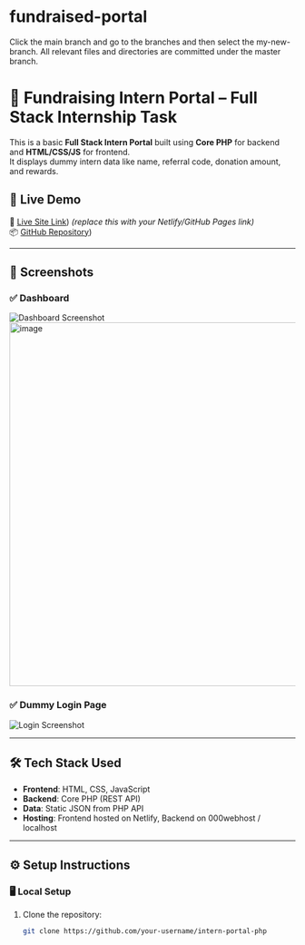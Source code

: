 # fundraised-portal


Click the main branch and go to the branches and then select the my-new-branch. All relevant files and directories are committed under the master branch.

# 🎯 Fundraising Intern Portal – Full Stack Internship Task

This is a basic **Full Stack Intern Portal** built using **Core PHP** for backend and **HTML/CSS/JS** for frontend.  
It displays dummy intern data like name, referral code, donation amount, and rewards.

## 🚀 Live Demo

🔗 [Live Site Link](https://fundraised.netlify.app/)) *(replace this with your Netlify/GitHub Pages link)*  
📦 [GitHub Repository](https://github.com/PrincePL/fundraised-portal))

---

## 📸 Screenshots

### ✅ Dashboard
![Dashboard Screenshot](screenshots/dashboard.png)
<img width="1009" height="641" alt="image" src="https://github.com/user-attachments/assets/72ca8a06-98fa-4978-b8ff-2ceace6376f9" />

### ✅ Dummy Login Page
![Login Screenshot](screenshots/login.png)

---

## 🛠️ Tech Stack Used

- **Frontend**: HTML, CSS, JavaScript  
- **Backend**: Core PHP (REST API)  
- **Data**: Static JSON from PHP API  
- **Hosting**: Frontend hosted on Netlify, Backend on 000webhost / localhost

---

## ⚙️ Setup Instructions

### 🖥️ Local Setup

1. Clone the repository:
   ```bash
   git clone https://github.com/your-username/intern-portal-php
